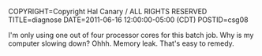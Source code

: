 COPYRIGHT=Copyright Hal Canary / ALL RIGHTS RESERVED
TITLE=diagnose
DATE=2011-06-16 12:00:00-05:00 (CDT)
POSTID=csg08

I'm only using one out of four processor cores for this batch job. Why is my computer slowing down?  Ohhh.  Memory leak.  That's easy to remedy.
